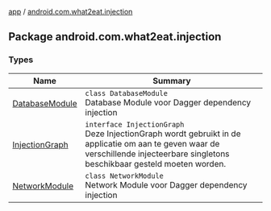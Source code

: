 [app](../index.md) / [android.com.what2eat.injection](./index.md)

## Package android.com.what2eat.injection

### Types

| Name | Summary |
|---|---|
| [DatabaseModule](-database-module/index.md) | `class DatabaseModule`<br>Database Module voor Dagger dependency injection |
| [InjectionGraph](-injection-graph/index.md) | `interface InjectionGraph`<br>Deze InjectionGraph wordt gebruikt in de applicatie om aan te geven waar de verschillende injecteerbare singletons beschikbaar gesteld moeten worden. |
| [NetworkModule](-network-module/index.md) | `class NetworkModule`<br>Network Module voor Dagger dependency injection |
